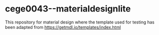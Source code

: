 # cege0043--materialdesignlite
This repository for material design where the template used for testing has been adapted from https://getmdl.io/templates/index.html
